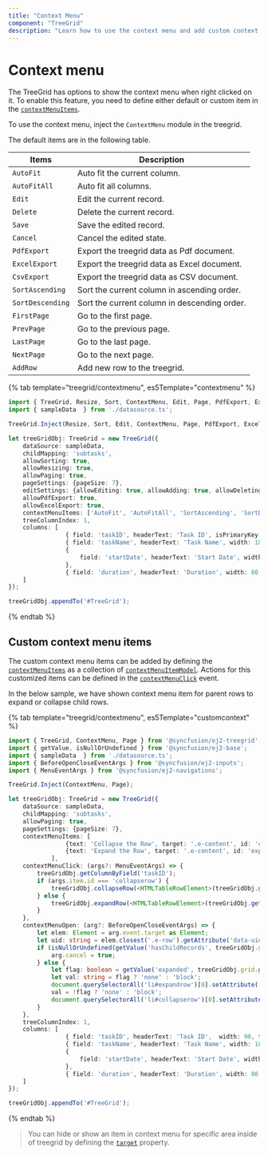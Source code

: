 ```yaml
---
title: "Context Menu"
component: "TreeGrid"
description: "Learn how to use the context menu and add custom context menu items in the Essential JS 2 TreeGrid control."
---
```


# Context menu

The TreeGrid has options to show the context menu when right clicked on it. To enable this feature, you need to define either default or custom item in the [`contextMenuItems`](../api/treegrid/#contextmenuitems).

To use the context menu, inject the `ContextMenu` module in the treegrid.

The default items are in the following table.

Items| Description
----|----
`AutoFit`|  Auto fit the current column.
`AutoFitAll` | Auto fit all columns.
`Edit`|  Edit the current record.
`Delete` | Delete the current record.
`Save` | Save the edited record.
`Cancel` | Cancel the edited state.
`PdfExport` | Export the treegrid data as Pdf document.
`ExcelExport` | Export the treegrid data as Excel document.
`CsvExport` | Export the treegrid data as CSV document.
`SortAscending` | Sort the current column in ascending order.
`SortDescending` | Sort the current column in descending order.
`FirstPage` | Go to the first page.
`PrevPage` | Go to the previous page.
`LastPage` | Go to the last page.
`NextPage` | Go to the next page.
`AddRow` | Add new row to the treegrid.

{% tab template="treegrid/contextmenu", es5Template="contextmenu" %}

```typescript
import { TreeGrid, Resize, Sort, ContextMenu, Edit, Page, PdfExport, ExcelExport } from '@syncfusion/ej2-treegrid';
import { sampleData  } from './datasource.ts';

TreeGrid.Inject(Resize, Sort, Edit, ContextMenu, Page, PdfExport, ExcelExport);

let treeGridObj: TreeGrid = new TreeGrid({
    dataSource: sampleData,
    childMapping: 'subtasks',
    allowSorting: true,
    allowResizing: true,
    allowPaging: true,
    pageSettings: {pageSize: 7},
    editSettings: {allowEditing: true, allowAdding: true, allowDeleting: true, mode:"Row"},
    allowPdfExport: true,
    allowExcelExport: true,
    contextMenuItems: ['AutoFit', 'AutoFitAll', 'SortAscending', 'SortDescending','Edit',                     'Delete', 'Save', 'Cancel', 'PdfExport', 'ExcelExport', 'CsvExport'                              'FirstPage', 'PrevPage', 'LastPage', 'NextPage'],
    treeColumnIndex: 1,
    columns: [
                { field: 'taskID', headerText: 'Task ID', isPrimaryKey: true, width: 90, textAlign: 'Right' },
                { field: 'taskName', headerText: 'Task Name', width: 180, textAlign: 'Left' },
                {
                    field: 'startDate', headerText: 'Start Date', width: 90, editType: 'datePickeredit', textAlign: 'Right', type: 'date', format: 'yMd'
                },
                { field: 'duration', headerText: 'Duration', width: 80, editType: 'numericedit', textAlign: 'Right' }
    ]
});

treeGridObj.appendTo('#TreeGrid');


```

{% endtab %}

## Custom context menu items

The custom context menu items can be added by defining the [`contextMenuItems`](../api/treegrid/#contextmenuitems) as a collection of
[`contextMenuItemModel`](../api/grid/contextMenuItemModel/).
Actions for this customized items can be defined in the [`contextMenuClick`](../api/treegrid/#contextmenuclick) event.

In the below sample, we have shown context menu item for parent rows to expand or collapse child rows.

{% tab template="treegrid/contextmenu", es5Template="customcontext" %}

```typescript
import { TreeGrid, ContextMenu, Page } from '@syncfusion/ej2-treegrid';
import { getValue, isNullOrUndefined } from '@syncfusion/ej2-base';
import { sampleData  } from './datasource.ts';
import { BeforeOpenCloseEventArgs } from '@syncfusion/ej2-inputs';
import { MenuEventArgs } from '@syncfusion/ej2-navigations';

TreeGrid.Inject(ContextMenu, Page);

let treeGridObj: TreeGrid = new TreeGrid({
    dataSource: sampleData,
    childMapping: 'subtasks',
    allowPaging: true,
    pageSettings: {pageSize: 7},
    contextMenuItems: [
                {text: 'Collapse the Row', target: '.e-content', id: 'collapserow'},
                {text: 'Expand the Row', target: '.e-content', id: 'expandrow'}
            ],
    contextMenuClick: (args?: MenuEventArgs) => {
        treeGridObj.getColumnByField('taskID');
        if (args.item.id === 'collapserow') {
            treeGridObj.collapseRow(<HTMLTableRowElement>(treeGridObj.getSelectedRows()[0]));
        } else {
            treeGridObj.expandRow(<HTMLTableRowElement>(treeGridObj.getSelectedRows()[0]));
        }
    },
    contextMenuOpen: (arg?: BeforeOpenCloseEventArgs) => {
        let elem: Element = arg.event.target as Element;
        let uid: string = elem.closest('.e-row').getAttribute('data-uid');
        if (isNullOrUndefined(getValue('hasChildRecords', treeGridObj.grid.getRowObjectFromUID(uid).data))) {
            arg.cancel = true;
        } else {
            let flag: boolean = getValue('expanded', treeGridObj.grid.getRowObjectFromUID(uid).data);
            let val: string = flag ? 'none' : 'block';
            document.querySelectorAll('li#expandrow')[0].setAttribute('style', 'display: ' + val + ';');
            val = !flag ? 'none' : 'block';
            document.querySelectorAll('li#collapserow')[0].setAttribute('style', 'display: ' + val + ';');
        }
    },
    treeColumnIndex: 1,
    columns: [
                { field: 'taskID', headerText: 'Task ID',  width: 90, textAlign: 'Right' },
                { field: 'taskName', headerText: 'Task Name', width: 180, textAlign: 'Left' },
                {
                    field: 'startDate', headerText: 'Start Date', width: 90, textAlign: 'Right', type: 'date', format: 'yMd'
                },
                { field: 'duration', headerText: 'Duration', width: 80, textAlign: 'Right' }
    ]
});

treeGridObj.appendTo('#TreeGrid');


```

{% endtab %}

> You can hide or show an item in context menu for specific area inside of treegrid by defining the [`target`](../api/grid/contextMenuItemModel/#target) property.
